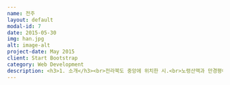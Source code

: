 ```yaml
---
name: 전주
layout: default
modal-id: 7
date: 2015-05-30
img: han.jpg
alt: image-alt
project-date: May 2015
client: Start Bootstrap
category: Web Development
description: <h3>1. 소개</h3><br>전라북도 중앙에 위치한 시.<br>노령산맥과 만경평야의 경계부에 위치하여, 시의 남쪽에는 북동∼남서방향으로 모악산(母岳山, 794m)·고덕산(高德山, 603m)·묵방산(520m) 등의 노령산맥에 속하는 산지가 완주군과 경계를 이룬다. 시내에는 기린봉(麒麟峰, 306m)·남고산(南固山, 273m)·완산칠봉(完山七峰, 163m)·다가산(多佳山)·홍산(洪山, 216m)·천잠산(天蠶山, 153m)·남고산(南固山, 273m)·건지산(乾止山) 등의 구릉지가 발달해 있다.<br>시가지는 시의 남동쪽에 있는 기린봉·남고산·완산칠봉·다가산 등의 구릉지에 둘러싸인 전주천의 충적평야에서 시작하여 전주천 유역을 따라 북서쪽으로 점차 발달하였다. <br>기반암은 편마상화감암이 넓게 분포하며 대부분 지역은 풍화·침식되어 낮은 지대를 이루지만 남쪽에서 모악산·고덕산 등의 산지를 이루기도 한다.<br>남동쪽의 기린봉 주변 산지는 전주통으로 불리는 변성퇴적암인데, 승암산(僧巖山)에서 고산쪽으로 이어지는 능선에는 규암이 노출되어 특이한 경관을 이룬다. 중앙의 홍산과 가련산 일대에는 석회암 등으로 이루어진 옥천층군의 변성퇴적암이 일부 분포하고 있다. 서부와 북부에는 중생대 쥐라기의 대보화강암이 넓게 분포하며, 이는 변성퇴적암의 분포지역보다 고도가 낮다.<br>만경강 본류는 북쪽에서, 소양천은 동쪽에서 각각 완주군과 경계를 이룬다. 시의 중앙에는 만경강의 지류인 전주천과 삼천천(三川川)이 남쪽에서 북쪽으로 관류하고 있다. 시가지의 중앙을 흐르는 전주천은 완주군 상관면과 임실군 관촌면의 경계인 슬치(瑟峙)에서 발원하여 북동쪽으로 흐른다.<br>그리고 완주군 구이면 백여리 새터에서 발원하여 북쪽으로 흐르는 삼천천과 서신동에서 합류하여 추천(楸川)을 이룬 다음 삼례읍에서 만경강과 합류한다. 전주천과 삼천천의 충적평야는 남쪽에서 북쪽으로 가면서 점차 넓어지다가 만경강 유역의 만경평야에 이어진다.<br>기후는 남부내륙형 기후구에 속한다. 연평균기온 13°C, 1월 평균기온 ·0.3°C, 8월 평균기온 27°C이며, 연강수량은 1,300㎜내외이다.<br><br><br><h3>2. 위치</h3><br><P align><img class="img-responsive img-centered" src="전주위치.png"></P><br>전라북도 중앙에 위치한 시.<br><br><h3>3. 여행지</h3><br><img class="img-responsive img-centered" src="경기전.png"><br><h4>" 경기전 "</h4><br>제암산은 골짜기마다 샘물과 개울이 많은 산이다. 특히 철쭉이 유명한 제암산은 5월이면 봉우리마다 붉은 철쭉꽃이 장관을 이룬다. <br>산 정상에 서면 무등산과 월출산, 다도해가 내려다 보인다. 제암산 기슭에 용추골이 있고, 이 용추골에서 2㎞쯤 오르면 골치 1.4㎞ 절터 1.9㎞ 일림산 2.6㎞ 이정표가 보이고 곧바로 계곡을 가로지르는 목교인 용추교를 건너면 보성강의 발원지인 용추폭포가 나온다.<br>용추폭포에는 수많은 전설이 있다. 옛날 용이 승천을 했다는 용소가 암반에 뚫려있고 용소 바로 옆에는 선녀들이 목욕을 했다는 10여 평 규모의 선녀탕과 옆에 비누통 자리가 있다. 또 용소 바로 위에는 용바위가 있어 아이를 갖지 못한 여인들이 그 바위 위에서 돌을 폭포수에 던지면 아이를 갖게 된다는 전설이 있다. '숲이 깊어 숲속에 들어가면 해를 볼 수 없는 산'이라 해서 붙여진 이름 일림산은 용추폭포 주변의 울창한 편백나무숲을 거닐며, 산림욕을 겸한 가족 나들이 장소로 알맞다.<br><br><br><br><P align><img class="img-responsive img-centered" src="전동성당.png"></P><br><h4>"전동성당 "</h4><br>전남 보성군 제암산 기슭에 위치한 웅치관광농원은 원래 사슴목장이었다. 132,232m(약 4만평)에 이르는 농장은 광주에서 직행버스로 1시간 30분 남짓한 보성읍에서 약 15분 거리다.<br>닭 우는 소리와 갖가지 야생화가 철따라 피는 파란 들녁, 제암산을 배경으로 그림처럼 펼쳐지는 잔잔한 호수가 천혜의 휴양지를 일궈내고 있다. <br>50여 두 꽃사슴을 기르는 사슴방목장을 비롯해 백조모양의 보트가 떠있는 인공호수, 옥외수영장 등이 어우러져 어린이들과 함께 가족나들이를 즐기기에 좋다.<br>1997년 전남도 최우수농원으로 추천되어 농어촌개발부문 대통령상을 수상하기도 했다. 청소년 캠프 및 수련회, MT, 기업체 연수 등 행사장소로 이용되고, 농원주변에는 보성 녹차밭, 율포해수욕장, 해수녹차탕 등이 있다.<br><br><br><br><img class="img-responsive img-centered" src="전주한옥마을.png"><br><h4>" 전주한옥마을 "</h4><br>전남 보성에 있는 대한다업 (주)보성다원을 관광농원으로 개방한 곳으로 1957년에 시작해 반세기를 내다보는 내력있는 차 관광농원이다. <br>대한다업에서는 1959년 해발 350m 보성 오선봉 주변에 대단위의 녹차밭을 조성하고 있으며 현재 연간 녹차 120톤 이상을 생산하고 있다. 대한다업(주)는 봉산리에 있는 보성다원 제1다원과 회천리에 있는 제2다원이 있으며, 제1다원은 국내 유일 차 관광농원으로 지정운영되고 있다.<br>연간 다녀가는 관광객수도 100만명이 넘고 있으며, 각종 CF촬영과, 영화촬영지로도 유명하며, 영화 "선물"의 촬영 장소였던 울창한 삼나무숲 오솔길로 걸어오르는 차밭은 991,740㎡(30여만 평) 규모의 대단위 차농원으로 장관을 이뤄놓고 있다. 2003년 7월에는 KBS드라마 '여름향기'가 촬영되기도 하였다.<br><br><br><br><img class="img-responsive img-centered" src="덕진공원.png"><br><h4>" 덕진공원 "</h4><br> 보성여관은 1935년 건립된 일본식 2층 건물로 일식 목조건축의 특징을 잘 간직하고 있는 보전가치가 큰 건축물이다. 대하소설 <태백산맥>과 동명의 영화에서 반란군 토벌대장 임만수와 대원들이 머무는 ‘남도여관’의 실제모델로 2004년 등록문화재 제132호로 등재되었다. <br>2008년 문화유산국민신탁은 보성여관을 매입하여 2011년 훼손된 보성여관의 복원공사를 마쳤다. 특히 ‘구 보성여관’은 드물게 남아있는 한옥과 일식이 혼합된 일본식여관으로 근대건축사적 가치와 생활사적 가치도 높은 건물이다. 아울러 ‘구 보성여관’은 건축물로써만이 아니라 보성군 벌교의 근현대 역사문화환경을 형성하는 중요한 거점으로써의 가치 또한 높다고 볼 수 있다.<br>태백산맥 소설의 배경이 되었던 그 시절에도 이 건물은 여관이었고, 그때의 실제 상호도 보성여관이었다. 소설에서는 임만수와 그 대원들이 한동안 숙소로 이용한다.<br>검은 판자벽에 함석지붕, 전형적인 일본식으로 지어진 2층 건물은 옛 모습 그대로이다. 일본인들은 강점기 동안 전국적으로 이런 건물들을 수없이 지었는데 그동안 무차별적으로 헐어버리고 시멘트 건물들을 짓게 되었다. 그동안 여관과 상가 등으로 사용되다가 2004년 근대건축사적, 생활사적 가치가 높이 평가돼 등록문화재로 등재되었다.<br><br><br><br><br><h3>4. 먹거리</h3><br><br><img class="img-responsive img-centered" src="떡갈비완자꼬치.png"><br>떡갈비완자꼬치<br><br><br><img class="img-responsive img-centered" src="모찌.png"><br>모찌<br><br><br><img class="img-responsive img-centered" src="전주 대포핫도그.png"><br>전주 대포핫도그<br><br><br><img class="img-responsive img-centered" src="전주다오랑만두.png"><br>전주 다오랑만두<br>
---
```


